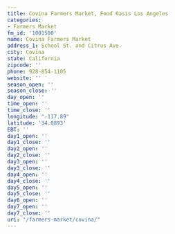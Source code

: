 ```yaml
---
title: Covina Farmers Market, Food Oasis Los Angeles
categories:
- Farmers Market
fm_id: '1001500'
name: Covina Farmers Market
address_1: School St. and Citrus Ave.
city: Covina
state: California
zipcode: ''
phone: 928-854-1105
website: ''
season_open: ''
season_close: ''
day_open: ''
time_open: ''
time_close: ''
longitude: "-117.89"
latitude: '34.0893'
EBT: ''
day1_open: ''
day1_close: ''
day2_open: ''
day2_close: ''
day3_open: ''
day3_close: ''
day4_open: ''
day4_close: ''
day5_open: ''
day5_close: ''
day6_open: ''
day7_open: ''
day7_close: ''
uri: "/farmers-market/covina/"
---
```


